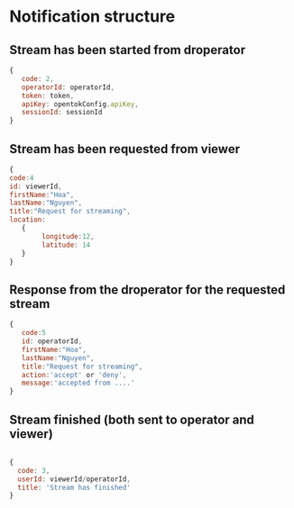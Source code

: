 
# Notification structure

## Stream has been started from droperator
```javascript
{
   code: 2,
   operatorId: operatorId,
   token: token,
   apiKey: opentokConfig.apiKey,
   sessionId: sessionId
}
```
## Stream has been requested from viewer
```javascript
{
code:4
id: viewerId,
firstName:"Hoa",
lastName:"Nguyen",
title:"Request for streaming",
location:
   {
        longitude:12,
        latitude: 14
   }
}
```

## Response from the droperator for the requested stream
```javascript
{
   code:5
   id: operatorId,
   firstName:"Hoa",
   lastName:"Nguyen",
   title:"Request for streaming",
   action:'accept' or 'deny',
   message:'accepted from ....'
}
```
## Stream finished (both sent to operator and viewer)
```javascript

{
  code: 3,
  userId: viewerId/operatorId,
  title: 'Stream has finished'
}
```

